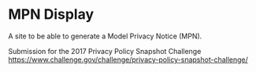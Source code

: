 
# MPN Display

A site to be able to generate a Model Privacy Notice (MPN).

Submission for the 2017 Privacy Policy Snapshot Challenge
https://www.challenge.gov/challenge/privacy-policy-snapshot-challenge/
